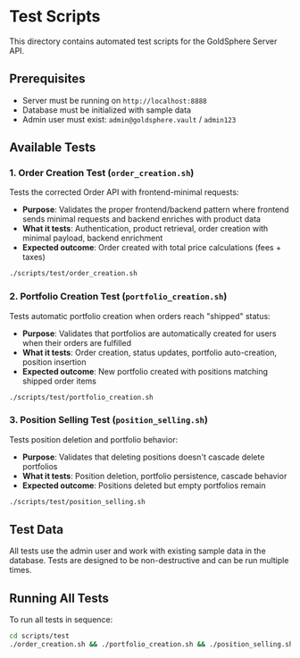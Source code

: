 # Test Scripts

This directory contains automated test scripts for the GoldSphere Server API.

## Prerequisites

- Server must be running on `http://localhost:8888`
- Database must be initialized with sample data
- Admin user must exist: `admin@goldsphere.vault` / `admin123`

## Available Tests

### 1. Order Creation Test (`order_creation.sh`)

Tests the corrected Order API with frontend-minimal requests:
- **Purpose**: Validates the proper frontend/backend pattern where frontend sends minimal requests and backend enriches with product data
- **What it tests**: Authentication, product retrieval, order creation with minimal payload, backend enrichment
- **Expected outcome**: Order created with total price calculations (fees + taxes)

```bash
./scripts/test/order_creation.sh
```

### 2. Portfolio Creation Test (`portfolio_creation.sh`)

Tests automatic portfolio creation when orders reach "shipped" status:
- **Purpose**: Validates that portfolios are automatically created for users when their orders are fulfilled
- **What it tests**: Order creation, status updates, portfolio auto-creation, position insertion
- **Expected outcome**: New portfolio created with positions matching shipped order items

```bash
./scripts/test/portfolio_creation.sh
```

### 3. Position Selling Test (`position_selling.sh`)

Tests position deletion and portfolio behavior:
- **Purpose**: Validates that deleting positions doesn't cascade delete portfolios
- **What it tests**: Position deletion, portfolio persistence, cascade behavior
- **Expected outcome**: Positions deleted but empty portfolios remain

```bash
./scripts/test/position_selling.sh
```

## Test Data

All tests use the admin user and work with existing sample data in the database. Tests are designed to be non-destructive and can be run multiple times.

## Running All Tests

To run all tests in sequence:

```bash
cd scripts/test
./order_creation.sh && ./portfolio_creation.sh && ./position_selling.sh
```
